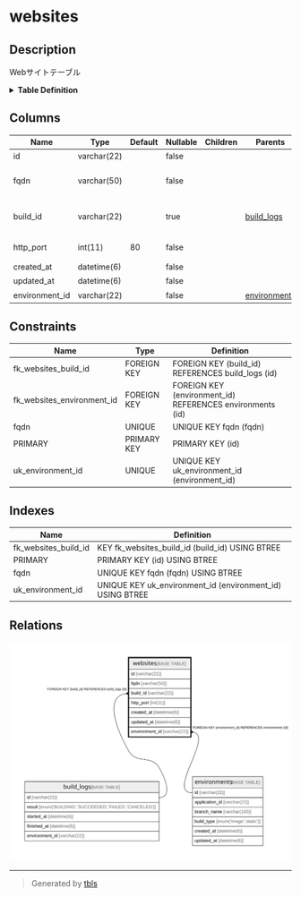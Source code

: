 # websites

## Description

Webサイトテーブル

<details>
<summary><strong>Table Definition</strong></summary>

```sql
CREATE TABLE `websites` (
  `id` varchar(22) NOT NULL COMMENT 'サイトID',
  `fqdn` varchar(50) NOT NULL COMMENT 'サイトURLのFQDN',
  `build_id` varchar(22) DEFAULT NULL COMMENT '稼働中のサイトのビルドID',
  `http_port` int(11) NOT NULL DEFAULT '80' COMMENT 'HTTPポート番号',
  `created_at` datetime(6) NOT NULL COMMENT '作成日時',
  `updated_at` datetime(6) NOT NULL COMMENT '更新日時',
  `environment_id` varchar(22) NOT NULL COMMENT '環境ID',
  PRIMARY KEY (`id`),
  UNIQUE KEY `fqdn` (`fqdn`),
  UNIQUE KEY `uk_environment_id` (`environment_id`),
  KEY `fk_websites_build_id` (`build_id`),
  CONSTRAINT `fk_websites_build_id` FOREIGN KEY (`build_id`) REFERENCES `build_logs` (`id`),
  CONSTRAINT `fk_websites_environment_id` FOREIGN KEY (`environment_id`) REFERENCES `environments` (`id`)
) ENGINE=InnoDB DEFAULT CHARSET=utf8mb4 COMMENT='Webサイトテーブル'
```

</details>

## Columns

| Name | Type | Default | Nullable | Children | Parents | Comment |
| ---- | ---- | ------- | -------- | -------- | ------- | ------- |
| id | varchar(22) |  | false |  |  | サイトID |
| fqdn | varchar(50) |  | false |  |  | サイトURLのFQDN |
| build_id | varchar(22) |  | true |  | [build_logs](build_logs.md) | 稼働中のサイトのビルドID |
| http_port | int(11) | 80 | false |  |  | HTTPポート番号 |
| created_at | datetime(6) |  | false |  |  | 作成日時 |
| updated_at | datetime(6) |  | false |  |  | 更新日時 |
| environment_id | varchar(22) |  | false |  | [environments](environments.md) | 環境ID |

## Constraints

| Name | Type | Definition |
| ---- | ---- | ---------- |
| fk_websites_build_id | FOREIGN KEY | FOREIGN KEY (build_id) REFERENCES build_logs (id) |
| fk_websites_environment_id | FOREIGN KEY | FOREIGN KEY (environment_id) REFERENCES environments (id) |
| fqdn | UNIQUE | UNIQUE KEY fqdn (fqdn) |
| PRIMARY | PRIMARY KEY | PRIMARY KEY (id) |
| uk_environment_id | UNIQUE | UNIQUE KEY uk_environment_id (environment_id) |

## Indexes

| Name | Definition |
| ---- | ---------- |
| fk_websites_build_id | KEY fk_websites_build_id (build_id) USING BTREE |
| PRIMARY | PRIMARY KEY (id) USING BTREE |
| fqdn | UNIQUE KEY fqdn (fqdn) USING BTREE |
| uk_environment_id | UNIQUE KEY uk_environment_id (environment_id) USING BTREE |

## Relations

![er](websites.svg)

---

> Generated by [tbls](https://github.com/k1LoW/tbls)
